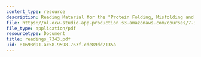 ```yaml
---
content_type: resource
description: Reading Material for the "Protein Folding, Misfolding and Human Disease".
file: https://ol-ocw-studio-app-production.s3.amazonaws.com/courses/7-343-protein-folding-misfolding-and-human-disease-fall-2004/81693d91ac589598763fcde89dd2135a_readings_7343.pdf
file_type: application/pdf
resourcetype: Document
title: readings_7343.pdf
uid: 81693d91-ac58-9598-763f-cde89dd2135a
---
```

